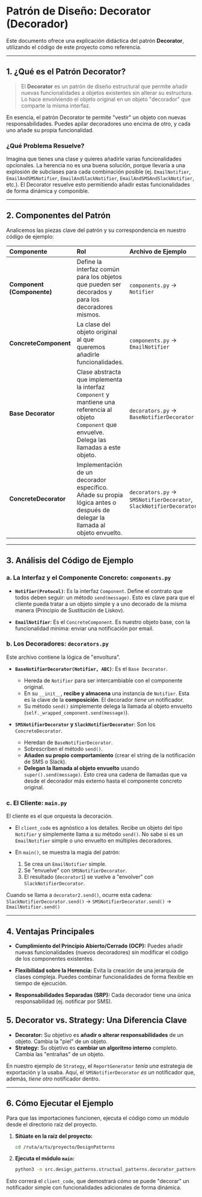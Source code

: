 # Patrón de Diseño: Decorator (Decorador)

Este documento ofrece una explicación didáctica del patrón **Decorator**, utilizando el código de este proyecto como referencia.

---

## 1. ¿Qué es el Patrón Decorator?

> El **Decorator** es un patrón de diseño estructural que permite añadir nuevas funcionalidades a objetos existentes sin alterar su estructura. Lo hace envolviendo el objeto original en un objeto "decorador" que comparte la misma interfaz.

En esencia, el patrón Decorator te permite "vestir" un objeto con nuevas responsabilidades. Puedes apilar decoradores uno encima de otro, y cada uno añade su propia funcionalidad.

### ¿Qué Problema Resuelve?

Imagina que tienes una clase y quieres añadirle varias funcionalidades opcionales. La herencia no es una buena solución, porque llevaría a una explosión de subclases para cada combinación posible (ej. `EmailNotifier`, `EmailAndSMSNotifier`, `EmailAndSlackNotifier`, `EmailAndSMSAndSlackNotifier`, etc.). El Decorator resuelve esto permitiendo añadir estas funcionalidades de forma dinámica y componible.

---

## 2. Componentes del Patrón

Analicemos las piezas clave del patrón y su correspondencia en nuestro código de ejemplo:

| Componente | Rol | Archivo de Ejemplo |
| :--- | :--- | :--- |
| **Component (Componente)** | Define la interfaz común para los objetos que pueden ser decorados y para los decoradores mismos. | `components.py` -> `Notifier` |
| **ConcreteComponent** | La clase del objeto original al que queremos añadirle funcionalidades. | `components.py` -> `EmailNotifier` |
| **Base Decorator** | Clase abstracta que implementa la interfaz `Component` y mantiene una referencia al objeto `Component` que envuelve. Delega las llamadas a este objeto. | `decorators.py` -> `BaseNotifierDecorator` |
| **ConcreteDecorator** | Implementación de un decorador específico. Añade su propia lógica antes o después de delegar la llamada al objeto envuelto. | `decorators.py` -> `SMSNotifierDecorator`, `SlackNotifierDecorator` |

---

## 3. Análisis del Código de Ejemplo

### a. La Interfaz y el Componente Concreto: `components.py`

- **`Notifier(Protocol)`**: Es la interfaz `Component`. Define el contrato que todos deben seguir: un método `send(message)`. Esto es clave para que el cliente pueda tratar a un objeto simple y a uno decorado de la misma manera (Principio de Sustitución de Liskov).

- **`EmailNotifier`**: Es el `ConcreteComponent`. Es nuestro objeto base, con la funcionalidad mínima: enviar una notificación por email.

### b. Los Decoradores: `decorators.py`

Este archivo contiene la lógica de "envoltura".

- **`BaseNotifierDecorator(Notifier, ABC)`**: Es el `Base Decorator`.
    - Hereda de `Notifier` para ser intercambiable con el componente original.
    - En su `__init__`, **recibe y almacena** una instancia de `Notifier`. Esta es la clave de la **composición**. El decorador *tiene un* notificador.
    - Su método `send()` simplemente delega la llamada al objeto envuelto (`self._wrapped_component.send(message)`).

- **`SMSNotifierDecorator` y `SlackNotifierDecorator`**: Son los `ConcreteDecorator`.
    - Heredan de `BaseNotifierDecorator`.
    - Sobrescriben el método `send()`.
    - **Añaden su propio comportamiento** (crear el string de la notificación de SMS o Slack).
    - **Delegan la llamada al objeto envuelto** usando `super().send(message)`. Esto crea una cadena de llamadas que va desde el decorador más externo hasta el componente concreto original.

### c. El Cliente: `main.py`

El cliente es el que orquesta la decoración.

- El `client_code` es agnóstico a los detalles. Recibe un objeto del tipo `Notifier` y simplemente llama a su método `send()`. No sabe si es un `EmailNotifier` simple o uno envuelto en múltiples decoradores.

- En `main()`, se muestra la magia del patrón:
    1. Se crea un `EmailNotifier` simple.
    2. Se "envuelve" con `SMSNotifierDecorator`.
    3. El resultado (`decorator1`) se vuelve a "envolver" con `SlackNotifierDecorator`.

Cuando se llama a `decorator2.send()`, ocurre esta cadena:
`SlackNotifierDecorator.send()` -> `SMSNotifierDecorator.send()` -> `EmailNotifier.send()`

---

## 4. Ventajas Principales

- **Cumplimiento del Principio Abierto/Cerrado (OCP):** Puedes añadir nuevas funcionalidades (nuevos decoradores) sin modificar el código de los componentes existentes.

- **Flexibilidad sobre la Herencia:** Evita la creación de una jerarquía de clases compleja. Puedes combinar funcionalidades de forma flexible en tiempo de ejecución.

- **Responsabilidades Separadas (SRP):** Cada decorador tiene una única responsabilidad (ej. notificar por SMS).

## 5. Decorator vs. Strategy: Una Diferencia Clave

- **Decorator:** Su objetivo es **añadir o alterar responsabilidades** de un objeto. Cambia la "piel" de un objeto.
- **Strategy:** Su objetivo es **cambiar un algoritmo interno** completo. Cambia las "entrañas" de un objeto.

En nuestro ejemplo de `Strategy`, el `ReportGenerator` *tenía una* estrategia de exportación y la usaba. Aquí, el `SMSNotifierDecorator` *es un* notificador que, además, *tiene otro* notificador dentro.

---

## 6. Cómo Ejecutar el Ejemplo

Para que las importaciones funcionen, ejecuta el código como un módulo desde el directorio raíz del proyecto.

1.  **Sitúate en la raíz del proyecto:**
    ```bash
    cd /ruta/a/tu/proyecto/DesignPatterns
    ```

2.  **Ejecuta el módulo `main`:**
    ```bash
    python3 -m src.design_patterns.structual_patterns.decorator_pattern.main
    ```

Esto correrá el `client_code`, que demostrará cómo se puede "decorar" un notificador simple con funcionalidades adicionales de forma dinámica.